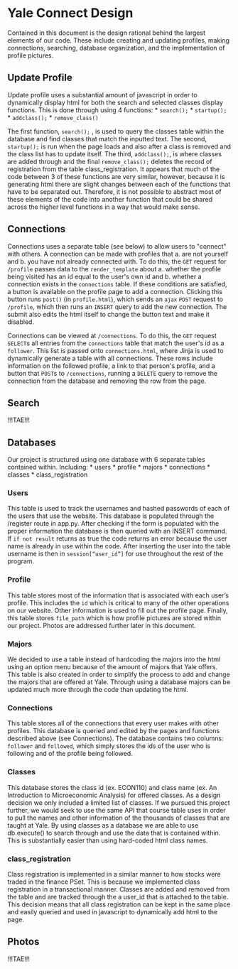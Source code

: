 # Yale Connect Design
Contained in this document is the design rational behind the largest elements of our code. These include creating and updating profiles, making connections, searching, database organization, and the implementation of profile pictures.

## Update Profile
Update profile uses a substantial amount of javascript in order to dynamically display html for both the search and selected classes display functions. This is done through using 4 functions:
	* `search();`
	* `startup();`
	* `addclass();`
	* `remove_class()`

The first function,  `search();` , is used to query the classes table within the database and find classes that match the inputted text. The second, `startup();` is run when the page loads and also after a class is removed and the class list has to update itself. The third, `addclass();`, is where classes are added through and the final `remove_class();` deletes the record of registration from the table class_registration. It appears that much of the code between 3 of these functions are very similar, however, because it is generating html there are slight changes between each of the functions that have to be separated out. Therefore, it is not possible to abstract most of these elements of the code into another function that could be shared across the higher level functions in a way that would make sense.

## Connections
Connections uses a separate table (see below) to allow users to "connect" with others. A connection can be made with profiles that a. are not yourself and b. you have not already connected with. To do this, the `GET` request for `/profile` passes data to the `render_template` about a. whether the profile being visited has an id equal to the user's own id and b. whether a connection exists in the `connections` table. If these conditions are satisfied, a button is available on the profile page to add a connection. Clicking this button runs `post()` (in  `profile.html`), which sends an `ajax` `POST` request to `/profile`, which then runs an `INSERT` query to add the new connection. The submit also edits the html itself to change the button text and make it disabled.

Connections can be viewed at `/connections`. To do this, the `GET` request `SELECT`s all entries from the `connections` table that match the user's id as a `follower`. This list is passed onto `connections.html`, where Jinja is used to dynamically generate a table with all connections. These rows include information on the followed profile, a link to that person's profile, and a button that `POST`s to `/connections`, running a `DELETE` query to remove the connection from the database and removing the row from the page.

## Search
!!!TAE!!!

## Databases
Our project is structured using one database with 6 separate tables contained within.  Including:
	* users
	* profile
	* majors
	* connections
	* classes
	* class_registration

### Users
This table is used to track the usernames and hashed passwords of each of the users that use the website. This database is populated through the /register route in app.py. After checking if the form is populated with the proper information the database is then queried with an INSERT command. If  `if not result`  returns as true the code returns an error because the user name is already in use within the code. After inserting the user into the table username is then in  `session[“user_id”]` for use throughout the rest of the program.

### Profile
This table stores most of the information that is associated with each user’s profile. This includes the `id` which is critical to many of the other operations on our website. Other information is used to fill out the profile page. Finally, this table stores `file_path` which is how profile pictures are stored within our project. Photos are addressed further later in this document.

### Majors
We decided to use a table instead of hardcoding the majors into the html using an option menu because of the amount of majors that Yale offers. This table is also created in order to simplify the process to add and change the majors that are offered at Yale. Through using a database majors can be updated much more through the code than updating the html.

### Connections
This table stores all of the connections that every user makes with other profiles. This database is queried and edited by the pages and functions described above (see Connections). The database contains two columns: `follower` and `followed`, which simply stores the ids of the user who is following and of the profile being followed.

### Classes
This database stores the class id (ex. ECON110) and class name (ex. An Introduction to Microeconomic Analysis) for offered classes. As a design decision we only included a limited list of classes. If we pursued this project further, we would seek to use the same API that course table uses in order to pull the names and other information of the thousands of classes that are taught at Yale. By using classes as a database we are able to use db.execute() to search through and use the data that is contained within. This is substantially easier than using hard-coded html class names.

### class_registration
Class registration is implemented in a similar manner to how stocks were traded in the finance PSet. This is because we implemented class registration in a transactional manner. Classes are added and removed from the table and are tracked through the a user_id that is attached to the table. This decision means that all class registration can be kept in the same place and easily queried and used in javascript to dynamically add html to the page.

## Photos
!!!TAE!!!